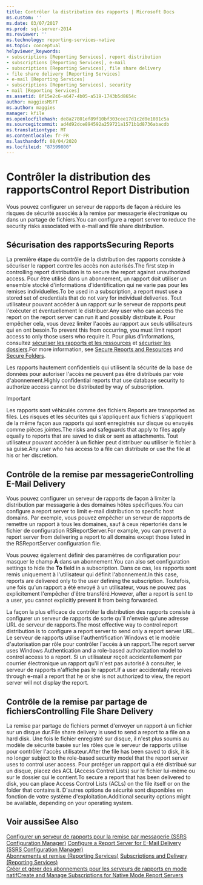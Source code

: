 ```yaml
---
title: Contrôler la distribution des rapports | Microsoft Docs
ms.custom: ''
ms.date: 03/07/2017
ms.prod: sql-server-2014
ms.reviewer: ''
ms.technology: reporting-services-native
ms.topic: conceptual
helpviewer_keywords:
- subscriptions [Reporting Services], report distribution
- subscriptions [Reporting Services], e-mail
- subscriptions [Reporting Services], file share delivery
- file share delivery [Reporting Services]
- e-mail [Reporting Services]
- subscriptions [Reporting Services], security
- mail [Reporting Services]
ms.assetid: 8f15e2c6-a647-4b05-a519-1743b5d8654c
author: maggiesMSFT
ms.author: maggies
manager: kfile
ms.openlocfilehash: de8a27801ef89f10bf303cee17d1c2d0e1081c5a
ms.sourcegitcommit: ad4d92dce894592a259721a1571b1d8736abacdb
ms.translationtype: MT
ms.contentlocale: fr-FR
ms.lasthandoff: 08/04/2020
ms.locfileid: "87599800"
---
```

# <a name="control-report-distribution"></a><span data-ttu-id="1e86f-102">Contrôler la distribution des rapports</span><span class="sxs-lookup"><span data-stu-id="1e86f-102">Control Report Distribution</span></span>
  <span data-ttu-id="1e86f-103">Vous pouvez configurer un serveur de rapports de façon à réduire les risques de sécurité associés à la remise par messagerie électronique ou dans un partage de fichiers.</span><span class="sxs-lookup"><span data-stu-id="1e86f-103">You can configure a report server to reduce the security risks associated with e-mail and file share distribution.</span></span>  
  
## <a name="securing-reports"></a><span data-ttu-id="1e86f-104">Sécurisation des rapports</span><span class="sxs-lookup"><span data-stu-id="1e86f-104">Securing Reports</span></span>  
 <span data-ttu-id="1e86f-105">La première étape du contrôle de la distribution des rapports consiste à sécuriser le rapport contre les accès non autorisés.</span><span class="sxs-lookup"><span data-stu-id="1e86f-105">The first step in controlling report distribution is to secure the report against unauthorized access.</span></span> <span data-ttu-id="1e86f-106">Pour être utilisé dans un abonnement, un rapport doit utiliser un ensemble stocké d'informations d'identification qui ne varie pas pour les remises individuelles.</span><span class="sxs-lookup"><span data-stu-id="1e86f-106">To be used in a subscription, a report must use a stored set of credentials that do not vary for individual deliveries.</span></span> <span data-ttu-id="1e86f-107">Tout utilisateur pouvant accéder à un rapport sur le serveur de rapports peut l'exécuter et éventuellement le distribuer.</span><span class="sxs-lookup"><span data-stu-id="1e86f-107">Any user who can access the report on the report server can run it and possibly distribute it.</span></span> <span data-ttu-id="1e86f-108">Pour empêcher cela, vous devez limiter l'accès au rapport aux seuls utilisateurs qui en ont besoin.</span><span class="sxs-lookup"><span data-stu-id="1e86f-108">To prevent this from occurring, you must limit report access to only those users who require it.</span></span> <span data-ttu-id="1e86f-109">Pour plus d’informations, consultez [sécuriser les rapports et les ressources](security/secure-reports-and-resources.md) et [sécuriser les dossiers](security/secure-folders.md).</span><span class="sxs-lookup"><span data-stu-id="1e86f-109">For more information, see [Secure Reports and Resources](security/secure-reports-and-resources.md) and [Secure Folders](security/secure-folders.md).</span></span>  
  
 <span data-ttu-id="1e86f-110">Les rapports hautement confidentiels qui utilisent la sécurité de la base de données pour autoriser l'accès ne peuvent pas être distribués par voie d'abonnement.</span><span class="sxs-lookup"><span data-stu-id="1e86f-110">Highly confidential reports that use database security to authorize access cannot be distributed by way of subscription.</span></span>  
  
> [!IMPORTANT]  
>  <span data-ttu-id="1e86f-111">Les rapports sont véhiculés comme des fichiers.</span><span class="sxs-lookup"><span data-stu-id="1e86f-111">Reports are transported as files.</span></span> <span data-ttu-id="1e86f-112">Les risques et les sécurités qui s'appliquent aux fichiers s'appliquent de la même façon aux rapports qui sont enregistrés sur disque ou envoyés comme pièces jointes.</span><span class="sxs-lookup"><span data-stu-id="1e86f-112">The risks and safeguards that apply to files apply equally to reports that are saved to disk or sent as attachments.</span></span> <span data-ttu-id="1e86f-113">Tout utilisateur pouvant accéder à un fichier peut distribuer ou utiliser le fichier à sa guise.</span><span class="sxs-lookup"><span data-stu-id="1e86f-113">Any user who has access to a file can distribute or use the file at his or her discretion.</span></span>  
  
## <a name="controlling-e-mail-delivery"></a><span data-ttu-id="1e86f-114">Contrôle de la remise par messagerie</span><span class="sxs-lookup"><span data-stu-id="1e86f-114">Controlling E-Mail Delivery</span></span>  
 <span data-ttu-id="1e86f-115">Vous pouvez configurer un serveur de rapports de façon à limiter la distribution par messagerie à des domaines hôtes spécifiques.</span><span class="sxs-lookup"><span data-stu-id="1e86f-115">You can configure a report server to limit e-mail distribution to specific host domains.</span></span> <span data-ttu-id="1e86f-116">Par exemple, vous pouvez empêcher un serveur de rapports de remettre un rapport à tous les domaines, sauf à ceux répertoriés dans le fichier de configuration RSReportServer.</span><span class="sxs-lookup"><span data-stu-id="1e86f-116">For example, you can prevent a report server from delivering a report to all domains except those listed in the RSReportServer configuration file.</span></span>  
  
 <span data-ttu-id="1e86f-117">Vous pouvez également définir des paramètres de configuration pour masquer le champ **À** dans un abonnement.</span><span class="sxs-lookup"><span data-stu-id="1e86f-117">You can also set configuration settings to hide the **To** field in a subscription.</span></span> <span data-ttu-id="1e86f-118">Dans ce cas, les rapports sont remis uniquement à l'utilisateur qui définit l'abonnement.</span><span class="sxs-lookup"><span data-stu-id="1e86f-118">In this case, reports are delivered only to the user defining the subscription.</span></span> <span data-ttu-id="1e86f-119">Toutefois, une fois qu'un rapport a été envoyé à un utilisateur, vous ne pouvez pas explicitement l'empêcher d'être transféré.</span><span class="sxs-lookup"><span data-stu-id="1e86f-119">However, after a report is sent to a user, you cannot explicitly prevent it from being forwarded.</span></span>  
  
 <span data-ttu-id="1e86f-120">La façon la plus efficace de contrôler la distribution des rapports consiste à configurer un serveur de rapports de sorte qu'il n'envoie qu'une adresse URL de serveur de rapports.</span><span class="sxs-lookup"><span data-stu-id="1e86f-120">The most effective way to control report distribution is to configure a report server to send only a report server URL.</span></span> <span data-ttu-id="1e86f-121">Le serveur de rapports utilise l'authentification Windows et le modèle d'autorisation par rôle pour contrôler l'accès à un rapport.</span><span class="sxs-lookup"><span data-stu-id="1e86f-121">The report server uses Windows Authentication and a role-based authorization model to control access to a report.</span></span> <span data-ttu-id="1e86f-122">Si un utilisateur reçoit accidentellement par courrier électronique un rapport qu'il n'est pas autorisé à consulter, le serveur de rapports n'affiche pas le rapport.</span><span class="sxs-lookup"><span data-stu-id="1e86f-122">If a user accidentally receives through e-mail a report that he or she is not authorized to view, the report server will not display the report.</span></span>  
  
## <a name="controlling-file-share-delivery"></a><span data-ttu-id="1e86f-123">Contrôle de la remise par partage de fichiers</span><span class="sxs-lookup"><span data-stu-id="1e86f-123">Controlling File Share Delivery</span></span>  
 <span data-ttu-id="1e86f-124">La remise par partage de fichiers permet d'envoyer un rapport à un fichier sur un disque dur.</span><span class="sxs-lookup"><span data-stu-id="1e86f-124">File share delivery is used to send a report to a file on a hard disk.</span></span> <span data-ttu-id="1e86f-125">Une fois le fichier enregistré sur disque, il n'est plus soumis au modèle de sécurité basée sur les rôles que le serveur de rapports utilise pour contrôler l'accès utilisateur.</span><span class="sxs-lookup"><span data-stu-id="1e86f-125">After the file has been saved to disk, it is no longer subject to the role-based security model that the report server uses to control user access.</span></span> <span data-ttu-id="1e86f-126">Pour protéger un rapport qui a été distribué sur un disque, placez des ACL (Access Control Lists) sur le fichier lui-même ou sur le dossier qui le contient.</span><span class="sxs-lookup"><span data-stu-id="1e86f-126">To secure a report that has been delivered to disk, you can place Access Control Lists (ACLs) on the file itself or on the folder that contains it.</span></span> <span data-ttu-id="1e86f-127">D'autres options de sécurité sont disponibles en fonction de votre système d'exploitation.</span><span class="sxs-lookup"><span data-stu-id="1e86f-127">Additional security options might be available, depending on your operating system.</span></span>  
  
## <a name="see-also"></a><span data-ttu-id="1e86f-128">Voir aussi</span><span class="sxs-lookup"><span data-stu-id="1e86f-128">See Also</span></span>  
 <span data-ttu-id="1e86f-129">[Configurer un serveur de rapports pour la remise par messagerie &#40;SSRS Configuration Manager&#41;](../../2014/sql-server/install/configure-a-report-server-for-e-mail-delivery-ssrs-configuration-manager.md) </span><span class="sxs-lookup"><span data-stu-id="1e86f-129">[Configure a Report Server for E-Mail Delivery &#40;SSRS Configuration Manager&#41;](../../2014/sql-server/install/configure-a-report-server-for-e-mail-delivery-ssrs-configuration-manager.md) </span></span>  
 <span data-ttu-id="1e86f-130">[Abonnements et remise &#40;Reporting Services&#41;](subscriptions/subscriptions-and-delivery-reporting-services.md) </span><span class="sxs-lookup"><span data-stu-id="1e86f-130">[Subscriptions and Delivery &#40;Reporting Services&#41;](subscriptions/subscriptions-and-delivery-reporting-services.md) </span></span>  
 [<span data-ttu-id="1e86f-131">Créer et gérer des abonnements pour les serveurs de rapports en mode natif</span><span class="sxs-lookup"><span data-stu-id="1e86f-131">Create and Manage Subscriptions for Native Mode Report Servers</span></span>](../../2014/reporting-services/create-manage-subscriptions-native-mode-report-servers.md)  
  
  
